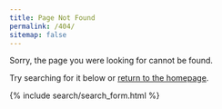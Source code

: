 ```yaml
---
title: Page Not Found
permalink: /404/
sitemap: false
---
```


Sorry, the page you were looking for cannot be found.

Try searching for it below or [return to the homepage](/).

{% include search/search_form.html %}
